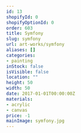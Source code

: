 ```yaml
---
id: 13
shopifyId: 0
shopifyOptionId: 0
order: 603
title: Symfony
slug: symfony
url: art-works/symfony
aliases: []
categories:
- painting
inStock: false
isVisible: false
location: ""
height: 50
width: 50
date: 2017-01-01T00:00:00Z
materials:
- acrylic
- canvas
price: -1
mainImage: symfony.jpg
---
```

